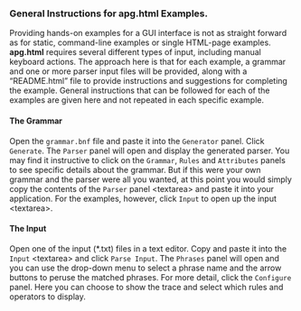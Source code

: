 <h3 id="general-instructions-for-apghtml-examples">General Instructions for <strong>apg.html</strong> Examples.</h3>

<p>Providing hands-on examples for a GUI interface is not as straight forward as for static, command-line examples or single HTML-page examples. <strong>apg.html</strong> requires several different types of input, including manual keyboard actions. The approach here is that for each example, a grammar and one or more parser input files will be provided, along with a “README.html” file to provide instructions and suggestions for completing the example. General instructions that can be followed for each of the examples are given here and not repeated in each specific example.</p>

<h4 id="the-grammar">The Grammar</h4>

<p>Open the <code>grammar.bnf</code> file and paste it into the <code>Generator</code> panel. Click <code>Generate</code>. The <code>Parser</code> panel will open and display the generated parser. You may find it instructive to click on the <code>Grammar</code>, <code>Rules</code> and <code>Attributes</code> panels to see specific details about the grammar. But if this were your own grammar and the parser were all you wanted, at this point you would simply copy the contents of the <code>Parser</code> panel &lt;textarea&gt; and paste it into your application. For the examples, however, click <code>Input</code> to open up the input &lt;textarea&gt;.</p>

<h4 id="the-input">The Input</h4>

<p>Open one of the input (*.txt) files in a text editor. Copy and paste it into the <code>Input</code> &lt;textarea&gt; and click <code>Parse Input</code>. The <code>Phrases</code> panel will open and you can use the drop-down menu to select a phrase name and the arrow buttons to peruse the matched phrases. For more detail, click the <code>Configure</code> panel. Here you can choose to show the trace and select which rules and operators to display.</p>